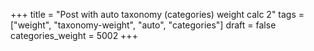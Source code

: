 +++
title = "Post with auto taxonomy (categories) weight calc 2"
tags = ["weight", "taxonomy-weight", "auto", "categories"]
draft = false
categories_weight = 5002
+++
